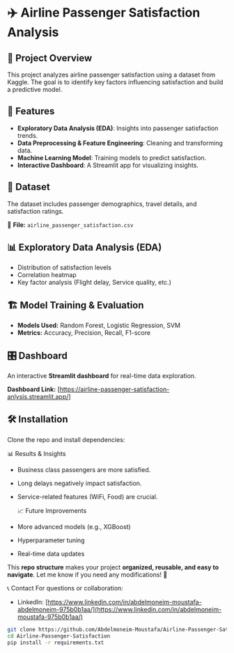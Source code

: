 # ✈️ Airline Passenger Satisfaction Analysis

## 📌 Project Overview
This project analyzes airline passenger satisfaction using a dataset from Kaggle. The goal is to identify key factors influencing satisfaction and build a predictive model.

## 🚀 Features
- **Exploratory Data Analysis (EDA)**: Insights into passenger satisfaction trends.
- **Data Preprocessing & Feature Engineering**: Cleaning and transforming data.
- **Machine Learning Model**: Training models to predict satisfaction.
- **Interactive Dashboard**: A Streamlit app for visualizing insights.

## 📂 Dataset
The dataset includes passenger demographics, travel details, and satisfaction ratings.

📁 **File:** `airline_passenger_satisfaction.csv`

## 📊 Exploratory Data Analysis (EDA)
- Distribution of satisfaction levels
- Correlation heatmap
- Key factor analysis (Flight delay, Service quality, etc.)

## 🏗️ Model Training & Evaluation
- **Models Used:** Random Forest, Logistic Regression, SVM
- **Metrics:** Accuracy, Precision, Recall, F1-score

## 🎛️ Dashboard
An interactive **Streamlit dashboard** for real-time data exploration.

**Dashboard Link:** [https://airline-passenger-satisfaction-anlysis.streamlit.app/] 

## 🛠️ Installation
Clone the repo and install dependencies:

📊 Results & Insights
- Business class passengers are more satisfied.
- Long delays negatively impact satisfaction.
- Service-related features (WiFi, Food) are crucial.

  📈 Future Improvements
- More advanced models (e.g., XGBoost)
- Hyperparameter tuning
- Real-time data updates

This **repo structure** makes your project **organized, reusable, and easy to navigate**. Let me know if you need any modifications! 🚀

📞 Contact
For questions or collaboration:
- LinkedIn: [https://www.linkedin.com/in/abdelmoneim-moustafa-abdelmoneim-975b0b1aa/](https://www.linkedin.com/in/abdelmoneim-moustafa-975b0b1aa/)


```bash
git clone https://github.com/Abdelmoneim-Moustafa/Airline-Passenger-Satisfaction.git
cd Airline-Passenger-Satisfaction
pip install -r requirements.txt
